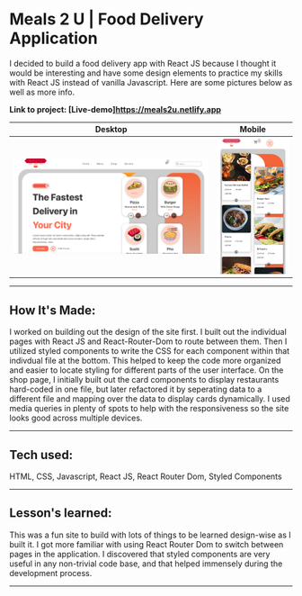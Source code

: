 # Meals 2 U | Food Delivery Application

I decided to build a food delivery app with React JS because I thought it would be interesting and have some design elements to practice my skills with React JS instead of vanilla Javascript. Here are some pictures below as well as more info.

**Link to project: [Live-demo]https://meals2u.netlify.app**

|               Desktop               |                  Mobile                   |
| :---------------------------------: | :---------------------------------------: |
| ![meals2u](src/assets/meals2u1.png) | ![meals2u2](src/assets/meals2umobile.png) |

---

## **How It's Made:**

I worked on building out the design of the site first. I built out the individual pages with React JS and React-Router-Dom to route between them. Then I utilized styled components to write the CSS for each component within that indivdual file at the bottom. This helped to keep the code more organized and easier to locate styling for different parts of the user interface. On the shop page, I initially built out the card components to display restaurants hard-coded in one file, but later refactored it by seperating data to a different file and mapping over the data to display cards dynamically. I used media queries in plenty of spots to help with the responsiveness so the site looks good across multiple devices.

---

## **Tech used:**

HTML, CSS, Javascript, React JS, React Router Dom, Styled Components

---

## **Lesson's learned:**

This was a fun site to build with lots of things to be learned design-wise as I built it. I got more familiar with using React Router Dom to switch between pages in the application. I discovered that styled components are very useful in any non-trivial code base, and that helped immensely during the development process.

---

<!-- ## **Optimizations:**

will add more info at the end of the build.

--- -->
